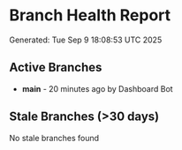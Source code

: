 # Branch Health Report
Generated: Tue Sep  9 18:08:53 UTC 2025

## Active Branches
- **main** - 20 minutes ago by Dashboard Bot

## Stale Branches (>30 days)
No stale branches found
